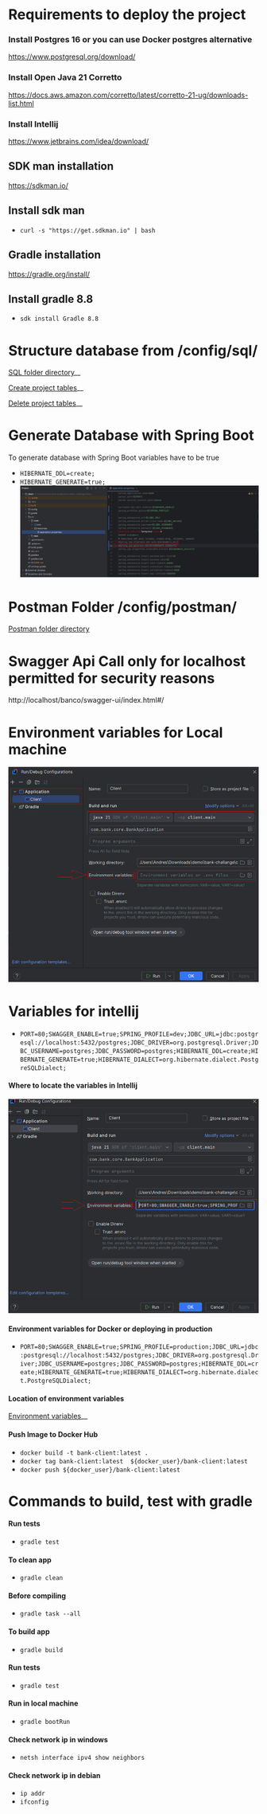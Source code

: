  
# Requirements to deploy the project
### Install Postgres 16  or you can use Docker postgres alternative
https://www.postgresql.org/download/
### Install Open Java 21 Corretto
https://docs.aws.amazon.com/corretto/latest/corretto-21-ug/downloads-list.html
### Install Intellij
https://www.jetbrains.com/idea/download/

## SDK man installation
https://sdkman.io/

## Install sdk man
- `curl -s "https://get.sdkman.io" | bash`

## Gradle installation
https://gradle.org/install/

## Install gradle 8.8
- `sdk install Gradle 8.8`

# Structure database from /config/sql/
[SQL folder directory](./config/sql/)__

[Create project tables](./config/sql/initialize.sql)__

[Delete project tables](./config/sql/roll_back.sql)__

# Generate Database with Spring Boot
To generate database with Spring Boot variables have to be true
- `HIBERNATE_DDL=create;`
- `HIBERNATE_GENERATE=true;`
![alt text](./config/image_config/generate_sql_with_spring_boot.png)

# Postman Folder /config/postman/
[Postman folder directory](./config/postman/)

# Swagger Api Call only for localhost permitted for security reasons
http://localhost/banco/swagger-ui/index.html#/

# Environment variables for Local machine
![alt text](./config/image_config/environment_config.png)

# Variables for intellij
- `PORT=80;SWAGGER_ENABLE=true;SPRING_PROFILE=dev;JDBC_URL=jdbc:postgresql://localhost:5432/postgres;JDBC_DRIVER=org.postgresql.Driver;JDBC_USERNAME=postgres;JDBC_PASSWORD=postgres;HIBERNATE_DDL=create;HIBERNATE_GENERATE=true;HIBERNATE_DIALECT=org.hibernate.dialect.PostgreSQLDialect;`
#### Where to locate the variables in Intellij
![alt text](./config/image_config/location_of_environment_variables.png)

#### Environment variables for Docker or deploying in production
- `PORT=80;SWAGGER_ENABLE=true;SPRING_PROFILE=production;JDBC_URL=jdbc:postgresql://localhost:5432/postgres;JDBC_DRIVER=org.postgresql.Driver;JDBC_USERNAME=postgres;JDBC_PASSWORD=postgres;HIBERNATE_DDL=create;HIBERNATE_GENERATE=true;HIBERNATE_DIALECT=org.hibernate.dialect.PostgreSQLDialect;`

#### Location of environment variables
[Environment variables](./dev.env)__

#### Push Image to Docker Hub
- `docker build -t bank-client:latest .`
- `docker tag bank-client:latest  ${docker_user}/bank-client:latest`
- `docker push ${docker_user}/bank-client:latest`

# Commands to build, test with gradle
#### Run tests
- `gradle test`

#### To clean app
- `gradle clean`

#### Before compiling
- `gradle task --all`

#### To build app
- `gradle build`

#### Run tests
- `gradle test`

#### Run in local machine
- `gradle bootRun`

#### Check network ip in windows
- `netsh interface ipv4 show neighbors`

#### Check network ip in debian
- `ip addr  `
- `ifconfig `

